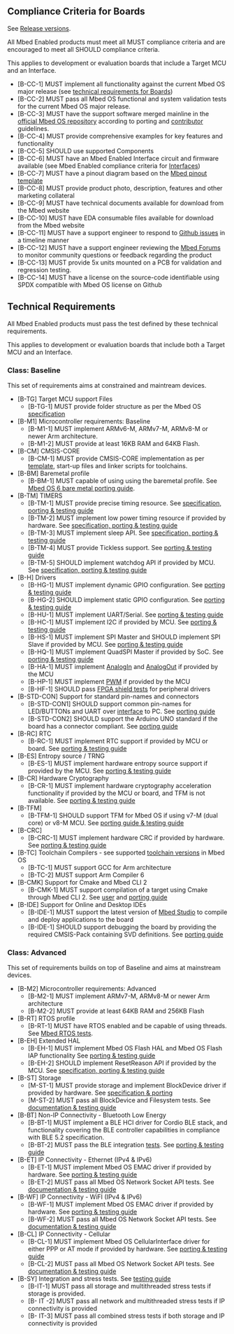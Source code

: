 ## Compliance Criteria for Boards

See [Release versions](https://github.com/ARMmbed/mbed-enabled-requirements/releases).

All Mbed Enabled products must meet all MUST compliance criteria and are encouraged to meet all SHOULD compliance criteria. 

This applies to development or evaluation boards that include a Target MCU and an Interface. 

* [B-CC-1] MUST implement all functionality against the current Mbed OS major release (see [technical requirements for Boards](#technical-requirements))
* [B-CC-2] MUST pass all Mbed OS functional and system validation tests for the current Mbed OS major release.
* [B-CC-3] MUST have the support software merged mainline in the [official Mbed OS repository](https://github.com/ARMmbed/mbed-os/) according to porting and [contributor](https://os.mbed.com/contributing/) guidelines.
* [B-CC-4] MUST provide comprehensive examples for key features and functionality
* [B-CC-5] SHOULD use supported Components
* [B-CC-6] MUST have an Mbed Enabled Interface circuit and firmware available (see Mbed Enabled compliance criteria for [Interfaces](./Interfaces.md))
* [B-CC-7] MUST have a pinout diagram based on the [Mbed pinout template](./resources/mbed-Pinout-template.pptx)
* [B-CC-8] MUST provide product photo, description, features and other marketing collateral
* [B-CC-9] MUST have technical documents available for download from the Mbed website
* [B-CC-10] MUST have EDA consumable files available for download from the Mbed website
* [B-CC-11] MUST have a support engineer to respond to [Github issues](https://github.com/ARMmbed/mbed-os/issues) in a timeline manner
* [B-CC-12] MUST have a support engineer reviewing the [Mbed Forums](https://forums.mbed.com/) to monitor community questions or feedback regarding the product
* [B-CC-13] MUST provide 5x units mounted on a PCB for validation and regression testing.
* [B-CC-14] MUST have a license on the source-code identifiable using SPDX compatible with Mbed OS license on Github
## Technical Requirements

All Mbed Enabled products must pass the test defined by these technical requirements.

This applies to development or evaluation boards that include both a Target MCU and an Interface.

### Class: Baseline

This set of requirements aims at constrained and maintream devices.

* [B-TG] Target MCU support Files
    * [B-TG-1] MUST provide folder structure as per the Mbed OS [specification](https://os.mbed.com/docs/mbed-os/latest/porting/porting-targets.html)
* [B-M1] Microcontroller requirements: Baseline
    *	[B-M1-1] MUST implement ARMv6-M, ARMv7-M, ARMv8-M or newer Arm architecture.
    *	[B-M1-2] MUST provide at least 16KB RAM and 64KB Flash.
* [B-CM] CMSIS-CORE
    * [B-CM-1] MUST provide CMSIS-CORE implementation as per [template](https://www.keil.com/pack/doc/CMSIS/Core/html/templates_pg.html), start-up files and linker scripts for toolchains.
* [B-BM] Baremetal profile
   * [B-BM-1] MUST capable of using using the baremetal profile. See [Mbed OS 6 bare metal porting guide](https://os.mbed.com/docs/mbed-os/latest/bare-metal/porting-a-target-from-mbed-os-2-to-mbed-os-6-bare-metal.html).
* [B-TM] TIMERS
    * [B-TM-1] MUST provide precise timing resource. See [specification, porting & testing guide](https://os.mbed.com/docs/latest/porting/microsecond-ticker.html)
    * [B-TM-2] MUST implement low power timing resource if provided by hardware. See [specification, porting & testing guide](https://os.mbed.com/docs/latest/porting/low-power-ticker.html)
    * [B-TM-3] MUST implement sleep API. See [specification, porting & testing guide](https://os.mbed.com/docs/latest/porting/sleep.html)
    * [B-TM-4] MUST provide Tickless support. See [porting & testing guide](https://os.mbed.com/docs/mbed-os/latest/porting/tickless-mode.html)
    * [B-TM-5] SHOULD implement watchdog API if provided by MCU. See [specification, porting & testing guide](https://os.mbed.com/docs/latest/porting/watchdog-port.html)
* [B-H] Drivers
    * [B-HG-1] MUST implement dynamic GPIO configuration. See [porting & testing guide](https://os.mbed.com/docs/mbed-os/latest/porting/gpio.html)
    * [B-HG-2] SHOULD implement static GPIO configuration. See [porting & testing guide](https://os.mbed.com/docs/mbed-os/latest/porting/static-pinmap-port.html)
    * [B-HU-1] MUST implement UART/Serial. See [porting & testing guide](https://os.mbed.com/docs/latest/porting/serial-port.html)
    * [B-HC-1] MUST implement I2C if provided by MCU. See [porting & testing guide](https://os.mbed.com/docs/mbed-os/latest/porting/i2c-port.html)
    * [B-HS-1] MUST implement SPI Master and SHOULD implement SPI Slave if provided by MCU. See [porting & testing guide](https://os.mbed.com/docs/mbed-os/latest/porting/spi-port.html)
    * [B-HQ-1] MUST implement QuadSPI Master if provided by SoC. See [porting & testing guide](https://os.mbed.com/docs/mbed-os/latest/porting/quadspi-port.html)
    * [B-HA-1] MUST implement [AnalogIn](https://github.com/ARMmbed/mbed-os/blob/master/hal/include/hal/analogin_api.h) and [AnalogOut](https://github.com/ARMmbed/mbed-os/blob/master/hal/include/hal/analogout_api.h) if provided by the MCU
    * [B-HP-1] MUST implement [PWM](https://github.com/ARMmbed/mbed-os/blob/master/hal/include/hal/pwmout_api.h) if provided by the MCU
    * [B-HF-1] SHOULD pass [FPGA shield tests](https://github.com/ARMmbed/mbed-os/tree/master/hal/tests/TESTS/mbed_hal_fpga_ci_test_shield) for peripheral drivers
* [B-STD-CON] Support for standard pin-names and connectors
    * [B-STD-CON1] SHOULD support common pin-names for LED/BUTTONs and UART over [interface](./Interfaces.md) to PC. See [porting guide](https://github.com/ARMmbed/mbed-os-5-docs/pull/1417/files)
    * [B-STD-CON2] SHOULD support the Arduino UNO standard if the board has a connector compliant. See [porting guide](https://github.com/ARMmbed/mbed-os-5-docs/pull/1417/files)
* [B-RC] RTC
    * [B-RC-1] MUST implement RTC support if provided by MCU or board. See [porting & testing guide](https://os.mbed.com/docs/mbed-os/latest/porting/rtc-port.html)
* [B-ES] Entropy source / TRNG
   * [B-ES-1] MUST implement hardware entropy source support if provided by the MCU. See [porting & testing guide](https://os.mbed.com/docs/mbed-os/latest/porting/entropy-sources.html)
* [B-CR] Hardware Cryptography
    * [B-CR-1] MUST implement hardware cryptography acceleration functionality if provided by the MCU or board, and TFM is not available. See [porting & testing guide](https://os.mbed.com/docs/mbed-os/latest/porting/hardware-accelerated-crypto.html)
* [B-TFM]
    * [B-TFM-1] SHOULD support TFM for Mbed OS if using v7-M (dual core) or v8-M MCU. See [porting guide & testing guide](https://os.mbed.com/docs/mbed-os/latest/porting/porting-security.html)
* [B-CRC]
    * [B-CRC-1] MUST implement hardware CRC if provided by hardware. See [porting & testing guide](https://os.mbed.com/docs/latest/porting/hardware-crc.html)
* [B-TC] Toolchain Compilers - see supported [toolchain versions](https://os.mbed.com/docs/mbed-os/latest/tools/index.html) in Mbed OS
    * [B-TC-1] MUST support GCC for Arm architecture
    * [B-TC-2] MUST support Arm Compiler 6
* [B-CMK] Support for Cmake and Mbed CLI 2
    * [B-CMK-1] MUST support compilation of a target using Cmake through Mbed CLI 2. See [user](https://os.mbed.com/docs/mbed-os/latest/build-tools/use.html) and [porting guide](https://github.com/ARMmbed/mbed-os-5-docs/blob/development/docs/porting/target/cmake.md)
* [B-IDE] Support for Online and Desktop IDEs
    * [B-IDE-1] MUST support the latest version of [Mbed Studio](https://os.mbed.com/studio/) to compile and deploy applications to the board
    * [B-IDE-1] SHOULD support debugging the board by providing the required CMSIS-Pack containing SVD definitions. See [porting guide](https://os.mbed.com/docs/mbed-studio/current/monitor-debug/enabling-debugging-for-unsupported-boards.html)

### Class: Advanced

This set of requirements builds on top of Baseline and aims at mainstream devices.

* [B-M2] Microcontroller requirements: Advanced
   * [B-M2-1] MUST implement ARMv7-M, ARMv8-M or newer Arm architecture
   * [B-M2-2] MUST provide at least 64KB RAM and 256KB Flash
* [B-RT] RTOS profile
   * [B-RT-1] MUST have RTOS enabled and be capable of using threads. See [Mbed RTOS tests](https://github.com/ARMmbed/mbed-os/tree/master/rtos/tests/TESTS/mbed_rtos).
* [B-EH] Extended HAL
   * [B-EH-1] MUST implement Mbed OS Flash HAL and Mbed OS Flash IAP functionality See [porting & testing guide](https://os.mbed.com/docs/latest/porting/flash.html)
   * [B-EH-2] SHOULD implement ResetReason API if provided by the MCU. See [specification, porting & testing guide](https://os.mbed.com/docs/latest/porting/resetreason-port.html)
* [B-ST] Storage
   * [M-ST-1] MUST provide storage and implement BlockDevice driver if provided by hardware. See [specification & porting](https://os.mbed.com/docs/latest/porting/porting-storage.html)
   * [M-ST-2] MUST pass all BlockDevice and Filesystem tests. See [documentation & testing guide](https://os.mbed.com/docs/mbed-os/latest/porting/blockdevice-port.html)
* [B-BT] Non-IP Connectivity - Bluetooth Low Energy
  * [B-BT-1] MUST implement a BLE HCI driver for Cordio BLE stack, and functionality covering the BLE controller capabilities in compliance with BLE 5.2 specification.
  * [B-BT-2] MUST pass the BLE integration [tests](https://github.com/ARMmbed/mbed-os-bluetooth-integration-testsuite). See [porting & testing guide](https://github.com/ARMmbed/mbed-os/blob/master/connectivity/FEATURE_BLE/source/cordio/)
* [B-ET] IP Connectivity - Ethernet (IPv4 & IPv6)
  * [B-ET-1] MUST implement Mbed OS EMAC driver if provided by hardware. See [porting & testing guide](https://os.mbed.com/docs/latest/porting/ethernet-port.html)
  * [B-ET-2] MUST pass all Mbed OS Network Socket API tests. See [documentation & testing guide](https://os.mbed.com/docs/latest/porting/networkstack.html)
* [B-WF] IP Connectivity - WiFI (IPv4 & IPv6)
  * [B-WF-1] MUST implement Mbed OS EMAC driver if provided by hardware. See [porting & testing guide](https://os.mbed.com/docs/mbed-os/latest/porting/wifi-port.html)
  * [B-WF-2] MUST pass all Mbed OS Network Socket API tests. See [documentation & testing guide](https://os.mbed.com/docs/latest/porting/networkstack.html)
* [B-CL] IP Connectivity - Cellular
  * [B-CL-1] MUST implement Mbed OS CellularInterface driver for either PPP or AT mode if provided by hardware. See [porting & testing guide](https://os.mbed.com/docs/mbed-os/latest/porting/cellular-device-porting.html)
  * [B-CL-2] MUST pass all Mbed OS Network Socket API tests. See [documentation & testing guide](https://os.mbed.com/docs/latest/porting/networkstack.html)
* [B-SY] Integration and stress tests. See [testing guide](https://os.mbed.com/docs/mbed-os/latest/porting/integration-tests.html)
  * [B-IT-1] MUST pass all storage and multithreaded stress tests if storage is provided. 
  * [B- IT -2] MUST pass all network and multithreaded stress tests if IP connectivity is provided
  * [B- IT-3] MUST pass all combined stress tests if both storage and IP connectivity is provided

